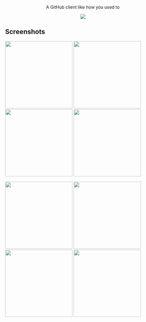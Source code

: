 <p align="center">A GitHub client like how you used to</p>
<p align="center"><a href="https://play.google.com/store/apps/details?id=mustafaozhan.github.com.githubclient"><img src="https://play.google.com/intl/en_us/badges/images/generic/en_badge_web_generic.png"></a></p>


## Screenshots


<img src="https://s19.postimg.cc/4634bgojn/image.png" width="218px"/> <img src="https://s19.postimg.cc/a70t8jivn/image.png" width="218px"/> <img src="https://s19.postimg.cc/3t7lb4vbn/image.png" width="218px"/> <img src="https://s19.postimg.cc/vgkap88sj/image.png" width="218px"/>

<img src="https://s19.postimg.cc/cbh1fgmer/image.png" width="218px"/> <img src="https://s19.postimg.cc/58dau19xv/image.png" width="218px"/> <img src="https://s19.postimg.cc/q59iypfoj/image.png" width="218px"/> <img src="https://s19.postimg.cc/wiym1x2k3/image.png" width="218px"/>




